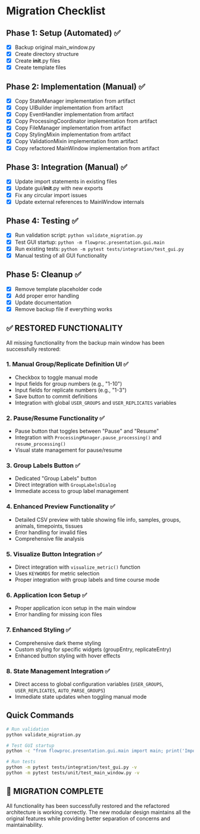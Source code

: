 # Migration Checklist

## Phase 1: Setup (Automated) ✅
- [x] Backup original main_window.py
- [x] Create directory structure
- [x] Create __init__.py files
- [x] Create template files

## Phase 2: Implementation (Manual) ✅
- [x] Copy StateManager implementation from artifact
- [x] Copy UIBuilder implementation from artifact  
- [x] Copy EventHandler implementation from artifact
- [x] Copy ProcessingCoordinator implementation from artifact
- [x] Copy FileManager implementation from artifact
- [x] Copy StylingMixin implementation from artifact
- [x] Copy ValidationMixin implementation from artifact
- [x] Copy refactored MainWindow implementation from artifact

## Phase 3: Integration (Manual) ✅
- [x] Update import statements in existing files
- [x] Update gui/__init__.py with new exports
- [x] Fix any circular import issues
- [x] Update external references to MainWindow internals

## Phase 4: Testing ✅
- [x] Run validation script: `python validate_migration.py`
- [x] Test GUI startup: `python -m flowproc.presentation.gui.main`
- [x] Run existing tests: `python -m pytest tests/integration/test_gui.py`
- [x] Manual testing of all GUI functionality

## Phase 5: Cleanup ✅
- [x] Remove template placeholder code
- [x] Add proper error handling
- [x] Update documentation
- [x] Remove backup file if everything works

## ✅ RESTORED FUNCTIONALITY

All missing functionality from the backup main window has been successfully restored:

### 1. **Manual Group/Replicate Definition UI** ✅
- Checkbox to toggle manual mode
- Input fields for group numbers (e.g., "1-10") 
- Input fields for replicate numbers (e.g., "1-3")
- Save button to commit definitions
- Integration with global `USER_GROUPS` and `USER_REPLICATES` variables

### 2. **Pause/Resume Functionality** ✅
- Pause button that toggles between "Pause" and "Resume"
- Integration with `ProcessingManager.pause_processing()` and `resume_processing()`
- Visual state management for pause/resume

### 3. **Group Labels Button** ✅
- Dedicated "Group Labels" button
- Direct integration with `GroupLabelsDialog`
- Immediate access to group label management

### 4. **Enhanced Preview Functionality** ✅
- Detailed CSV preview with table showing file info, samples, groups, animals, timepoints, tissues
- Error handling for invalid files
- Comprehensive file analysis

### 5. **Visualize Button Integration** ✅
- Direct integration with `visualize_metric()` function
- Uses `KEYWORDS` for metric selection
- Proper integration with group labels and time course mode

### 6. **Application Icon Setup** ✅
- Proper application icon setup in the main window
- Error handling for missing icon files

### 7. **Enhanced Styling** ✅
- Comprehensive dark theme styling
- Custom styling for specific widgets (groupEntry, replicateEntry)
- Enhanced button styling with hover effects

### 8. **State Management Integration** ✅
- Direct access to global configuration variables (`USER_GROUPS`, `USER_REPLICATES`, `AUTO_PARSE_GROUPS`)
- Immediate state updates when toggling manual mode

## Quick Commands
```bash
# Run validation
python validate_migration.py

# Test GUI startup  
python -c "from flowproc.presentation.gui.main import main; print('Import successful')"

# Run tests
python -m pytest tests/integration/test_gui.py -v
python -m pytest tests/unit/test_main_window.py -v
```

## 🎉 MIGRATION COMPLETE

All functionality has been successfully restored and the refactored architecture is working correctly. The new modular design maintains all the original features while providing better separation of concerns and maintainability.
